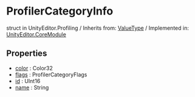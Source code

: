 # ProfilerCategoryInfo
struct in UnityEditor.Profiling
 / Inherits from: <a href="https://docs.unity3d.com/6000.0/Documentation/ScriptReference/ValueType.html">ValueType</a> / Implemented in: <a href="https://docs.unity3d.com/6000.0/Documentation/ScriptReference/UnityEditor.CoreModule.html">UnityEditor.CoreModule</a>

## Properties
- <a href="https://docs.unity3d.com/6000.0/Documentation/ScriptReference/ProfilerCategoryInfo-color.html">color</a> : Color32
- <a href="https://docs.unity3d.com/6000.0/Documentation/ScriptReference/ProfilerCategoryInfo-flags.html">flags</a> : ProfilerCategoryFlags
- <a href="https://docs.unity3d.com/6000.0/Documentation/ScriptReference/ProfilerCategoryInfo-id.html">id</a> : UInt16
- <a href="https://docs.unity3d.com/6000.0/Documentation/ScriptReference/ProfilerCategoryInfo-name.html">name</a> : String
